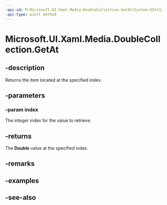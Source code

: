 ```yaml
---
-api-id: M:Microsoft.UI.Xaml.Media.DoubleCollection.GetAt(System.UInt32)
-api-type: winrt method
---
```


<!-- Method syntax
public double GetAt(System.UInt32 index)
-->

# Microsoft.UI.Xaml.Media.DoubleCollection.GetAt

## -description
Returns the item located at the specified index.

## -parameters
### -param index
The integer index for the value to retrieve.

## -returns
The **Double** value at the specified index.

## -remarks

## -examples

## -see-also
